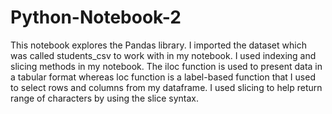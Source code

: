 # Python-Notebook-2
This notebook explores the Pandas library. I imported the dataset which was called students_csv to work with in my notebook. I used indexing and slicing methods in my notebook. The iloc function is used to present data in a tabular format whereas loc function is a label-based function that I used to select rows and columns from my dataframe. I used slicing to help return range of characters by using the slice syntax. 
